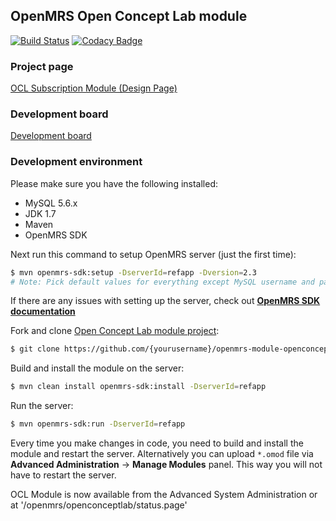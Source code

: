 ## OpenMRS Open Concept Lab module

[![Build Status](https://travis-ci.org/openmrs/openmrs-module-openconceptlab.svg?branch=master)](https://travis-ci.org/openmrs/openmrs-module-openconceptlab) [![Codacy Badge](https://api.codacy.com/project/badge/grade/5653fb10f19049db9864a447c399ce76)](https://www.codacy.com/app/openmrs/openmrs-module-openconceptlab)

### Project page

[OCL Subscription Module (Design Page)](https://wiki.openmrs.org/pages/viewpage.action?pageId=70877277)

### Development board

[Development board](https://issues.openmrs.org/secure/RapidBoard.jspa?rapidView=93)

### Development environment

Please make sure you have the following installed:
- MySQL 5.6.x
- JDK 1.7
- Maven
- OpenMRS SDK

Next run this command to setup OpenMRS server (just the first time):
````sh
$ mvn openmrs-sdk:setup -DserverId=refapp -Dversion=2.3
# Note: Pick default values for everything except MySQL username and password
````
If there are any issues with setting up the server, check out <b>[OpenMRS SDK documentation](https://wiki.openmrs.org/display/docs/OpenMRS+SDK)</b>

Fork and clone [Open Concept Lab module project](https://github.com/openmrs/openmrs-module-openconceptlab/):
````sh
$ git clone https://github.com/{yourusername}/openmrs-module-openconceptlab.git
````
Build and install the module on the server:
````sh
$ mvn clean install openmrs-sdk:install -DserverId=refapp
````
Run the server:
````sh
$ mvn openmrs-sdk:run -DserverId=refapp
````

Every time you make changes in code, you need to build and install the module and restart the server.
Alternatively you can upload `*.omod` file via <b>Advanced Administration</b> -> <b>Manage Modules</b> panel. This way you will not have to restart the server.

OCL Module is now available from the Advanced System Administration or at '/openmrs/openconceptlab/status.page'
